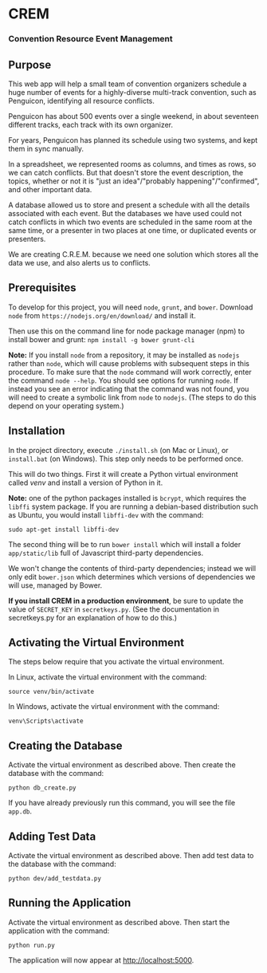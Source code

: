 # CREM
### Convention Resource Event Management

## Purpose

This web app will help a small team of convention organizers schedule a huge number of events for a highly-diverse multi-track convention, such as Penguicon, identifying all resource conflicts.

Penguicon has about 500 events over a single weekend, in about seventeen different tracks, each track with its own organizer.

For years, Penguicon has planned its schedule using two systems, and kept them in sync manually.

In a spreadsheet, we represented rooms as columns, and times as rows, so we can catch conflicts. But that doesn't store the event description, the topics, whether or not it is "just an idea"/"probably happening"/"confirmed", and other important data.

A database allowed us to store and present a schedule with all the details associated with each event. But the databases we have used could not catch conflicts in which two events are scheduled in the same room at the same time, or a presenter in two places at one time, or duplicated events or presenters.

We are creating C.R.E.M. because we need one solution which stores all the data we use, and also alerts us to conflicts.

## Prerequisites

To develop for this project, you will need `node`, `grunt`, and `bower`. Download `node` from `https://nodejs.org/en/download/` and install it.

Then use this on the command line for node package manager (npm) to install bower and grunt: `npm install -g bower grunt-cli`

**Note:** If you install `node` from a repository, it may be installed as `nodejs` rather than `node`, which will cause
problems with subsequent steps in this procedure. To make sure that the `node` command will work correctly, enter the command
`node --help`. You should see options for running `node`. If instead you see an error indicating that the command was not found, you will need
to create a symbolic link from `node` to `nodejs`. (The steps to do this depend on your operating system.)

## Installation

In the project directory, execute `./install.sh` (on Mac or Linux), or `install.bat` (on Windows). This step only needs to be
performed once.

This will do two things. First it will create a Python virtual environment called *venv* and install a version of Python in it.

**Note:** one of the python packages installed is `bcrypt`, which requires the `libffi` system package. If you are running a debian-based distribution
such as Ubuntu, you would install `libffi-dev` with the command:

    sudo apt-get install libffi-dev

The second thing will be to run `bower install` which will install a folder `app/static/lib` full of Javascript third-party dependencies.

We won't change the contents of third-party dependencies; instead we will only edit `bower.json` which determines which versions of dependencies we will use, managed by Bower.

**If you install CREM in a production environment**, be sure to update the value
of `SECRET_KEY` in `secretkeys.py`. (See the documentation in secretkeys.py
for an explanation of how to do this.)

## Activating the Virtual Environment

The steps below require that you activate the virtual environment.

In Linux, activate the virtual environment with the command:

    source venv/bin/activate

In Windows, activate the virtual environment with the command:

    venv\Scripts\activate

## Creating the Database

Activate the virtual environment as described above. Then create the
database with the command:

    python db_create.py

If you have already previously run this command, you will see the file `app.db`.

## Adding Test Data

Activate the virtual environment as described above. Then add test data
to the database with the command:

    python dev/add_testdata.py

## Running the Application

Activate the virtual environment as described above. Then start the
application with the command:

    python run.py

The application will now appear at [http://localhost:5000](http://localhost:5000).


